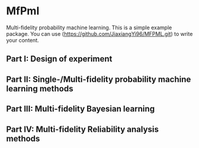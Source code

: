 # MfPml
Multi-fidelity probability machine learning. This is a simple example package. You can use
(https://github.com/JiaxiangYi96/MFPML.git)
to write your content.

## Part I: Design of experiment 

## Part II: Single-/Multi-fidelity probability machine learning methods 

## Part III: Multi-fidelity Bayesian learning 

## Part IV: Multi-fidelity Reliability analysis methods 

